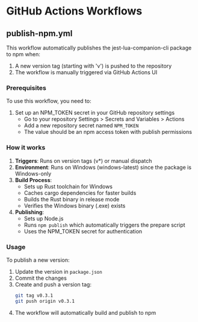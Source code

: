 # GitHub Actions Workflows

## publish-npm.yml

This workflow automatically publishes the jest-lua-companion-cli package to npm when:

1. A new version tag (starting with 'v') is pushed to the repository
2. The workflow is manually triggered via GitHub Actions UI

### Prerequisites

To use this workflow, you need to:

1. Set up an NPM_TOKEN secret in your GitHub repository settings
   - Go to your repository Settings > Secrets and Variables > Actions
   - Add a new repository secret named `NPM_TOKEN`
   - The value should be an npm access token with publish permissions

### How it works

1. **Triggers**: Runs on version tags (v*) or manual dispatch
2. **Environment**: Runs on Windows (windows-latest) since the package is Windows-only
3. **Build Process**:
   - Sets up Rust toolchain for Windows
   - Caches cargo dependencies for faster builds
   - Builds the Rust binary in release mode
   - Verifies the Windows binary (.exe) exists
4. **Publishing**:
   - Sets up Node.js
   - Runs `npm publish` which automatically triggers the prepare script
   - Uses the NPM_TOKEN secret for authentication

### Usage

To publish a new version:

1. Update the version in `package.json`
2. Commit the changes
3. Create and push a version tag:
   ```bash
   git tag v0.3.1
   git push origin v0.3.1
   ```
4. The workflow will automatically build and publish to npm